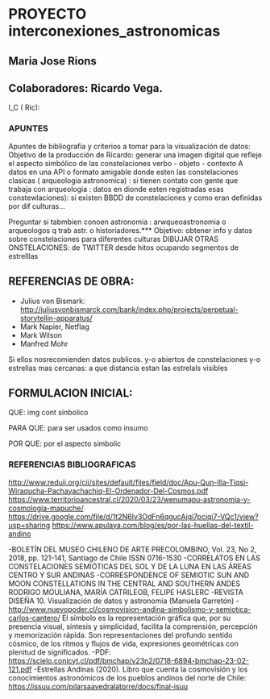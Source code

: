 # PROYECTO interconexiones_astronomicas

## Maria Jose Rions
## Colaboradores: Ricardo Vega.


I_C ( Ric):

### APUNTES
Apuntes de bibliografía y criterios a tomar para la visualización de datos:
Objetivo de la producción de Ricardo: 
generar una imagen digital que refleje el aspecto simbólico de las constelaciones
verbo - objeto - contexto
A datos en una API o formato amigable donde esten las constelaciones clasicas ( arqueologia astronomica) : si tienen contato con gente que trabaja con arqueologia : datos en dionde esten registradas esas constewlaciones): si existen BBDD de constelaciones y como eran definidas por dif culturas...


Preguntar si tabmbien conoen astronomia : arwqueoastronomia o arqueologos q trab astr. o historiadores.***
Objetivo: obtener info y datos sobre constelaciones para diferentes culturas
DIBUJAR OTRAS ONSTELACIONES: de TWITTER
desde hitos 
ocupando segmentos de estrelllas 

## REFERENCIAS DE OBRA:

* Julius von Bismark: http://juliusvonbismarck.com/bank/index.php/projects/perpetual-storytellin-apparatus/
* Mark Napier, Netflag
* Mark Wilson
* Manfred Mohr

Si ellos nosrecomienden datos publicos. y-o abiertos de constelaciones y-o estrellas mas cercanas: a que distancia estan las estrelals visibles 

## FORMULACION INICIAL: 
QUE: img cont sinbolico

PARA QUE: para ser usados como insumo

POR QUE: por el aspecto simbolic


### REFERENCIAS BIBLIOGRAFICAS
http://www.reduii.org/cii/sites/default/files/field/doc/Apu-Qun-Illa-Tiqsi-Wiraqucha-Pachayachachiq-El-Ordenador-Del-Cosmos.pdf 
https://www.territorioancestral.cl/2020/03/23/wenumapu-astronomia-y-cosmologia-mapuche/ 
https://drive.google.com/file/d/1t2N6Iv3OdFn6qgucAjqi7pciqi7-VQc1/view?usp=sharing 
https://www.apulaya.com/blog/es/por-las-huellas-del-textil-andino

-BOLETÍN DEL MUSEO CHILENO DE ARTE PRECOLOMBINO, Vol. 23, No 2, 2018, pp. 121-141, Santiago de Chile ISSN 0716-1530
-CORRELATOS EN LAS CONSTELACIONES SEMIÓTICAS DEL SOL Y DE LA LUNA EN LAS ÁREAS CENTRO Y SUR ANDINAS
-CORRESPONDENCE OF SEMIOTIC SUN AND MOON CONSTELLATIONS IN THE CENTRAL AND SOUTHERN ANDES RODRIGO MOULIANA, MARÍA CATRILEOB, FELIPE HASLERC
-REVISTA DISEÑA 10. Visualización de datos y astronomia (Manuela Garretón) 
-http://www.nuevopoder.cl/cosmovision-andina-simbolismo-y-semiotica-carlos-cantero/
El símbolo es la representación gráfica que, por su presencia visual, síntesis y simplicidad, facilita la comprensión, percepción y memorización rápida. Son representaciones del profundo sentido cósmico, de los ritmos y flujos de vida, expresiones geométricas con plenitud de significados.
-PDF: https://scielo.conicyt.cl/pdf/bmchap/v23n2/0718-6894-bmchap-23-02-121.pdf
-Estrellas Andinas (2020). Libro que cuenta la cosmovisión y los conocimientos astronómicos de los pueblos andinos del norte de Chile: https://issuu.com/pilarsaavedralatorre/docs/final-isuu


